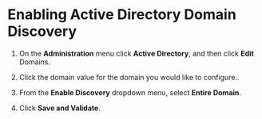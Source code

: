 [title]: # (Enabling Active Directory Domain Discovery)
[tags]: # (Discovery)
[priority]: # (10)

# Enabling Active Directory Domain Discovery

1. On the **Administration** menu click **Active Directory**, and then click **Edit** Domains.

1. Click the domain value for the domain you would like to configure..

1. From the **Enable Discovery** dropdown menu, select **Entire Domain**.

1. Click **Save and Validate**.

